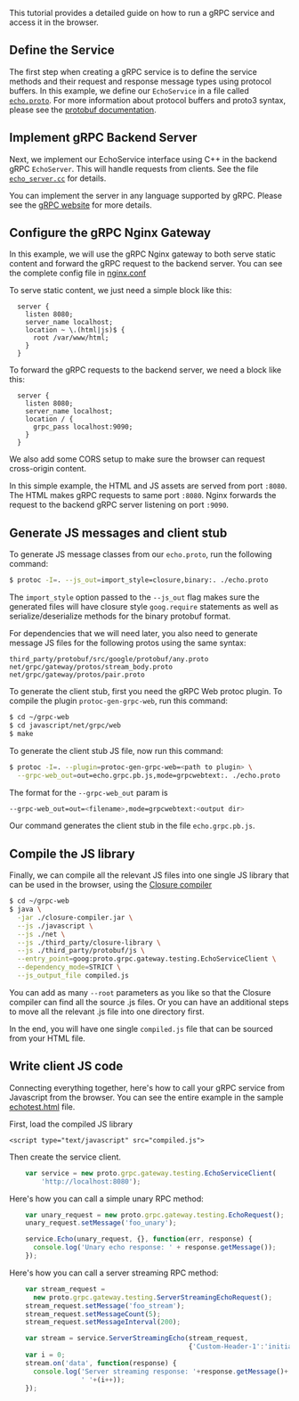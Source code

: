This tutorial provides a detailed guide on how to run a gRPC service and access
it in the browser.


## Define the Service

The first step when creating a gRPC service is to define the service methods
and their request and response message types using protocol buffers. In this
example, we define our `EchoService` in a file called
[`echo.proto`](echo.proto). For more information about protocol buffers and
proto3 syntax, please see the [protobuf documentation][].


## Implement gRPC Backend Server

Next, we implement our EchoService interface using C++ in the backend gRPC
`EchoServer`. This will handle requests from clients. See the file
[`echo_server.cc`](echo_server.cc) for details.

You can implement the server in any language supported by gRPC. Please see
the [gRPC website][] for more details.



## Configure the gRPC Nginx Gateway

In this example, we will use the gRPC Nginx gateway to both serve static
content and forward the gRPC request to the backend server. You can see the
complete config file in [nginx.conf](./nginx.conf)

To serve static content, we just need a simple block like this:

```
  server {
    listen 8080;
    server_name localhost;
    location ~ \.(html|js)$ {
      root /var/www/html;
    }
  }
```

To forward the gRPC requests to the backend server, we need a block like
this:

```
  server {
    listen 8080;
    server_name localhost;
    location / {
      grpc_pass localhost:9090;
    }
  }
```

We also add some CORS setup to make sure the browser can request cross-origin
content.


In this simple example, the HTML and JS assets are served from port `:8080`.
The HTML makes gRPC requests to same port `:8080`. Nginx forwards the request
to the backend gRPC server listening on port `:9090`.



## Generate JS messages and client stub


To generate JS message classes from our `echo.proto`, run the following
command:

```sh
$ protoc -I=. --js_out=import_style=closure,binary:. ./echo.proto
```

The `import_style` option passed to the `--js_out` flag makes sure the
generated files will have closure style `goog.require` statements as well
as serialize/deserialize methods for the binary protobuf format.

For dependencies that we will need later, you also need to generate
message JS files for the following protos using the same syntax:
```
third_party/protobuf/src/google/protobuf/any.proto
net/grpc/gateway/protos/stream_body.proto
net/grpc/gateway/protos/pair.proto
```


To generate the client stub, first you need the gRPC Web protoc plugin.
To compile the plugin `protoc-gen-grpc-web`, run this command:

```sh
$ cd ~/grpc-web
$ cd javascript/net/grpc/web
$ make
```

To generate the client stub JS file, now run this command:

```sh
$ protoc -I=. --plugin=protoc-gen-grpc-web=<path to plugin> \
  --grpc-web_out=out=echo.grpc.pb.js,mode=grpcwebtext:. ./echo.proto
```

The format for the `--grpc-web_out` param is

```sh
--grpc-web_out=out=<filename>,mode=grpcwebtext:<output dir>
```

Our command generates the client stub in the file `echo.grpc.pb.js`.


## Compile the JS library


Finally, we can compile all the relevant JS files into one single JS library
that can be used in the browser, using the [Closure compiler][]

```sh
$ cd ~/grpc-web
$ java \
  -jar ./closure-compiler.jar \
  --js ./javascript \
  --js ./net \
  --js ./third_party/closure-library \
  --js ./third_party/protobuf/js \
  --entry_point=goog:proto.grpc.gateway.testing.EchoServiceClient \
  --dependency_mode=STRICT \
  --js_output_file compiled.js
```

You can add as many `--root` parameters as you like so that the Closure
compiler can find all the source .js files. Or you can have an additional steps
to move all the relevant .js file into one directory first.

In the end, you will have one single `compiled.js` file that can be sourced
from your HTML file.


## Write client JS code


Connecting everything together, here's how to call your gRPC
service from Javascript from the browser. You can see the entire example in the
sample [echotest.html](./echotest.html) file.

First, load the compiled JS library

```
<script type="text/javascript" src="compiled.js">
```

Then create the service client.

```js
    var service = new proto.grpc.gateway.testing.EchoServiceClient(
        'http://localhost:8080');
```


Here's how you can call a simple unary RPC method:

```js
    var unary_request = new proto.grpc.gateway.testing.EchoRequest();
    unary_request.setMessage('foo_unary');

    service.Echo(unary_request, {}, function(err, response) {
      console.log('Unary echo response: ' + response.getMessage());
    });
```

Here's how you can call a server streaming RPC method:

```js
    var stream_request =
      new proto.grpc.gateway.testing.ServerStreamingEchoRequest();
    stream_request.setMessage('foo_stream');
    stream_request.setMessageCount(5);
    stream_request.setMessageInterval(200);

    var stream = service.ServerStreamingEcho(stream_request,
                                             {'Custom-Header-1':'initial'});
    var i = 0;
    stream.on('data', function(response) {
      console.log('Server streaming response: '+response.getMessage()+
                  ' '+(i++));
    });
```


[protobuf documentation]:https://developers.google.com/protocol-buffers/
[gRPC website]:http://grpc.io
[Closure compiler]:https://developers.google.com/closure/compiler/
